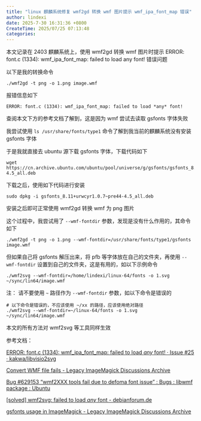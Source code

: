 ```yaml
---
title: "linux 麒麟系统修复 wmf2gd 转换 wmf 图片提示 wmf_ipa_font_map 错误"
author: lindexi
date: 2025-7-30 16:31:36 +0800
CreateTime: 2025/07/25 07:13:48
categories: 
---
```


本文记录在 2403 麒麟系统上，使用 wmf2gd 转换 wmf 图片时提示 ERROR: font.c (1334): wmf_ipa_font_map: failed to load any font! 错误问题

<!--more-->


<!-- CreateTime:2025/07/25 07:13:48 -->

<!-- 发布 -->
<!-- 博客 -->

以下是我的转换命令

```
./wmf2gd -t png -o 1.png image.wmf
```

报错信息如下

```
ERROR: font.c (1334): wmf_ipa_font_map: failed to load *any* font!
```

查阅本文下方的参考文档了解到，这是因为 wmf 尝试去读取 gsfonts 字体失败

我尝试使用 `ls /usr/share/fonts/type1` 命令了解到我当前的麒麟系统没有安装 gsfonts 字体

于是我就直接去 ubuntu 源下载 gsfonts 字体，下载代码如下

```
wget https://cn.archive.ubuntu.com/ubuntu/pool/universe/g/gsfonts/gsfonts_8.11%2Burwcyr1.0.7~pre44-4.5_all.deb
```

下载之后，使用如下代码进行安装

```
sudo dpkg -i gsfonts_8.11+urwcyr1.0.7~pre44-4.5_all.deb
```

安装之后即可正常使用 wmf2gd 转换 wmf 为 png 图片

这个过程中，我尝试用了 `--wmf-fontdir` 参数，发现是没有什么作用的，其命令如下

```
./wmf2gd -t png -o 1.png --wmf-fontdir=/usr/share/fonts/type1/gsfonts image.wmf
```

但如果自己将 gsfonts 解压出来，将 pfb 等字体放在自己的文件夹，再使用 `--wmf-fontdir` 设置到自己的文件夹，这是有用的，如以下示例命令

```
./wmf2svg --wmf-fontdir=/home/lindexi/linux-64/fonts -o 1.svg ~/sync/lin64/image.wmf
```

注： 请不要使用 `~` 路径作为 `--wmf-fontdir` 参数，如以下命令是错误的

```
# 以下命令是错误的，不应该使用 ~/xx 的路径，应该使用绝对路径
./wmf2svg --wmf-fontdir=~/linux-64/fonts -o 1.svg ~/sync/lin64/image.wmf
```

本文的所有方法对 wmf2svg 等工具同样生效

参考文档：

[ERROR: font.c (1334): wmf_ipa_font_map: failed to load *any* font! · Issue #25 · kakwa/libvisio2svg](https://github.com/kakwa/libvisio2svg/issues/25 )

[Convert WMF file fails - Legacy ImageMagick Discussions Archive](http://www.imagemagick.org/discourse-server/viewtopic.php?t=18987 )

[Bug #629153 “wmf2XXX tools fail due to defoma font issue” : Bugs : libwmf package : Ubuntu](https://bugs.launchpad.net/ubuntu/+source/libwmf/+bug/629153 )

[[solved] wmf2svg: failed to load *any* font - debianforum.de](https://debianforum.de/forum/viewtopic.php?t=122797 )

[gsfonts usage in ImageMagick - Legacy ImageMagick Discussions Archive](https://legacy.imagemagick.org/discourse-server/viewtopic.php?t=35933 )

